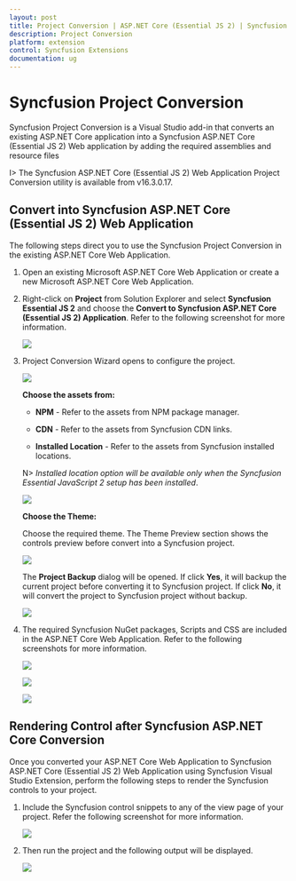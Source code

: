 ```yaml
---
layout: post
title: Project Conversion | ASP.NET Core (Essential JS 2) | Syncfusion
description: Project Conversion
platform: extension
control: Syncfusion Extensions
documentation: ug
---
```


# Syncfusion Project Conversion  

Syncfusion Project Conversion is a Visual Studio add-in that converts an existing ASP.NET Core application into a Syncfusion ASP.NET Core (Essential JS 2) Web application by adding the required assemblies and resource files

I> The Syncfusion ASP.NET Core (Essential JS 2) Web Application Project Conversion utility is available from v16.3.0.17. 

## Convert into Syncfusion ASP.NET Core (Essential JS 2) Web Application 

The following steps direct you to use the Syncfusion Project Conversion in the existing ASP.NET Core Web Application.

1. Open an existing Microsoft ASP.NET Core Web Application or create a new Microsoft ASP.NET Core Web Application. 

2. Right-click on **Project** from Solution Explorer and select **Syncfusion Essential JS 2** and choose the **Convert to Syncfusion ASP.NET Core (Essential JS 2) Application**. Refer to the following screenshot for more information.

   ![](Project-Conversion_images/Project-Conversion_img1.jpg)

3. Project Conversion Wizard opens to configure the project.

   ![](Project-Conversion_images/Project-Conversion_img2.jpg)

   **Choose the assets from:**

   * **NPM** - Refer to the assets from NPM package manager. 

   * **CDN** - Refer to the assets from Syncfusion CDN links.

   * **Installed Location** - Refer to the assets from Syncfusion installed locations.    

   N> *Installed location option will be available only when the Syncfusion Essential JavaScript 2 setup has been installed*.   
   
   ![](Project-Conversion_images/Project-Conversion_img3.jpg)
   
   **Choose the Theme:**
   
   Choose the required theme. The Theme Preview section shows the controls preview before convert into a Syncfusion project.
   
   ![](Project-Conversion_images/Project-Conversion_img4.jpg)

   The **Project Backup** dialog will be opened. If click **Yes**, it will backup the current project before converting it to Syncfusion project. If click **No**, it will convert the project to Syncfusion project without backup.
    
   ![](Project-Conversion_images/Project-Conversion_img5.jpg)   

4. The required Syncfusion NuGet packages, Scripts and CSS are included in the ASP.NET Core Web Application. Refer to the following screenshots for more information.

   ![](Project-Conversion_images/Project-Conversion_img6.jpg)

   ![](Project-Conversion_images/Project-Conversion_img7.jpg)
   
   ![](Project-Conversion_images/Project-Conversion_img8.jpg)

   
## Rendering Control after Syncfusion ASP.NET Core Conversion

Once you converted your ASP.NET Core Web Application to Syncfusion ASP.NET Core (Essential JS 2) Web Application using Syncfusion Visual Studio Extension, perform the following steps to render the Syncfusion controls to your project.

1. Include the Syncfusion control snippets to any of the view page of your project. Refer the following screenshot for more information.

   ![](Project-Conversion_images\Project-Conversion_img9.jpg)

2. Then run the project and the following output will be displayed.

   ![](Project-Conversion_images\Project-Conversion_img10.jpg)
   
   